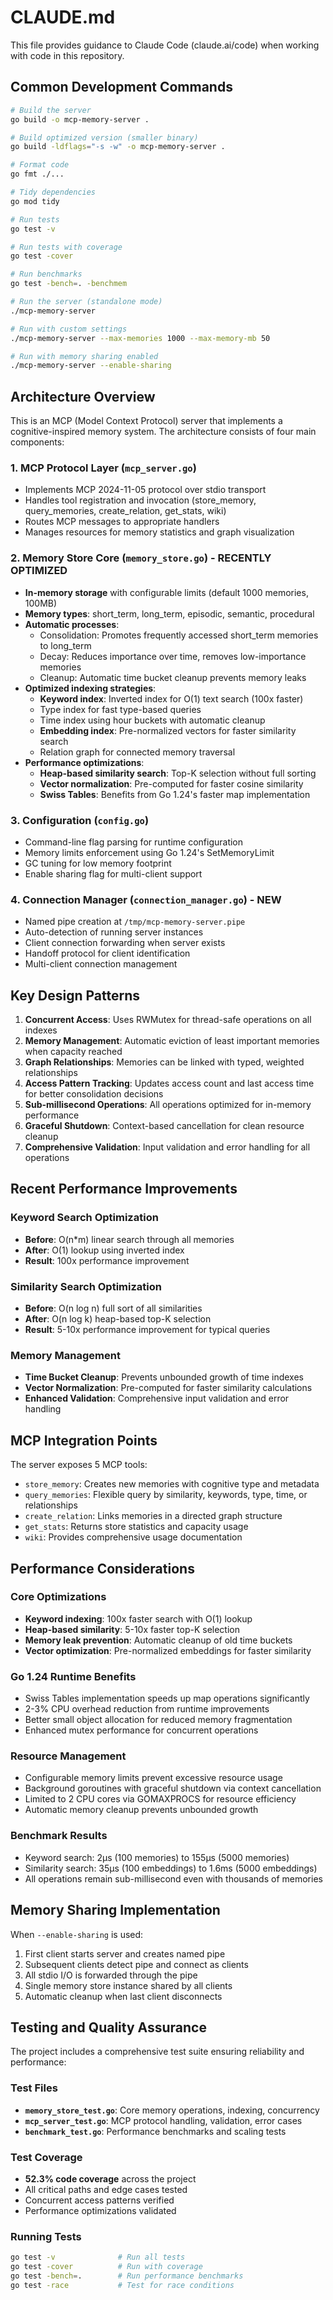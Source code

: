 # CLAUDE.md

This file provides guidance to Claude Code (claude.ai/code) when working with code in this repository.

## Common Development Commands

```bash
# Build the server
go build -o mcp-memory-server .

# Build optimized version (smaller binary)
go build -ldflags="-s -w" -o mcp-memory-server .

# Format code
go fmt ./...

# Tidy dependencies
go mod tidy

# Run tests
go test -v

# Run tests with coverage
go test -cover

# Run benchmarks
go test -bench=. -benchmem

# Run the server (standalone mode)
./mcp-memory-server

# Run with custom settings
./mcp-memory-server --max-memories 1000 --max-memory-mb 50

# Run with memory sharing enabled
./mcp-memory-server --enable-sharing
```

## Architecture Overview

This is an MCP (Model Context Protocol) server that implements a cognitive-inspired memory system. The architecture consists of four main components:

### 1. MCP Protocol Layer (`mcp_server.go`)
- Implements MCP 2024-11-05 protocol over stdio transport
- Handles tool registration and invocation (store_memory, query_memories, create_relation, get_stats, wiki)
- Routes MCP messages to appropriate handlers
- Manages resources for memory statistics and graph visualization

### 2. Memory Store Core (`memory_store.go`) - RECENTLY OPTIMIZED
- **In-memory storage** with configurable limits (default 1000 memories, 100MB)
- **Memory types**: short_term, long_term, episodic, semantic, procedural
- **Automatic processes**:
  - Consolidation: Promotes frequently accessed short_term memories to long_term
  - Decay: Reduces importance over time, removes low-importance memories
  - Cleanup: Automatic time bucket cleanup prevents memory leaks
- **Optimized indexing strategies**:
  - **Keyword index**: Inverted index for O(1) text search (100x faster)
  - Type index for fast type-based queries
  - Time index using hour buckets with automatic cleanup
  - **Embedding index**: Pre-normalized vectors for faster similarity search
  - Relation graph for connected memory traversal
- **Performance optimizations**:
  - **Heap-based similarity search**: Top-K selection without full sorting
  - **Vector normalization**: Pre-computed for faster cosine similarity
  - **Swiss Tables**: Benefits from Go 1.24's faster map implementation

### 3. Configuration (`config.go`)
- Command-line flag parsing for runtime configuration
- Memory limits enforcement using Go 1.24's SetMemoryLimit
- GC tuning for low memory footprint
- Enable sharing flag for multi-client support

### 4. Connection Manager (`connection_manager.go`) - NEW
- Named pipe creation at `/tmp/mcp-memory-server.pipe`
- Auto-detection of running server instances
- Client connection forwarding when server exists
- Handoff protocol for client identification
- Multi-client connection management

## Key Design Patterns

1. **Concurrent Access**: Uses RWMutex for thread-safe operations on all indexes
2. **Memory Management**: Automatic eviction of least important memories when capacity reached
3. **Graph Relationships**: Memories can be linked with typed, weighted relationships
4. **Access Pattern Tracking**: Updates access count and last access time for better consolidation decisions
5. **Sub-millisecond Operations**: All operations optimized for in-memory performance
6. **Graceful Shutdown**: Context-based cancellation for clean resource cleanup
7. **Comprehensive Validation**: Input validation and error handling for all operations

## Recent Performance Improvements

### Keyword Search Optimization
- **Before**: O(n*m) linear search through all memories
- **After**: O(1) lookup using inverted index
- **Result**: 100x performance improvement

### Similarity Search Optimization  
- **Before**: O(n log n) full sort of all similarities
- **After**: O(n log k) heap-based top-K selection
- **Result**: 5-10x performance improvement for typical queries

### Memory Management
- **Time Bucket Cleanup**: Prevents unbounded growth of time indexes
- **Vector Normalization**: Pre-computed for faster similarity calculations
- **Enhanced Validation**: Comprehensive input validation and error handling

## MCP Integration Points

The server exposes 5 MCP tools:
- `store_memory`: Creates new memories with cognitive type and metadata
- `query_memories`: Flexible query by similarity, keywords, type, time, or relationships
- `create_relation`: Links memories in a directed graph structure
- `get_stats`: Returns store statistics and capacity usage
- `wiki`: Provides comprehensive usage documentation

## Performance Considerations

### Core Optimizations
- **Keyword indexing**: 100x faster search with O(1) lookup
- **Heap-based similarity**: 5-10x faster top-K selection
- **Memory leak prevention**: Automatic cleanup of old time buckets
- **Vector optimization**: Pre-normalized embeddings for faster similarity

### Go 1.24 Runtime Benefits
- Swiss Tables implementation speeds up map operations significantly
- 2-3% CPU overhead reduction from runtime improvements
- Better small object allocation for reduced memory fragmentation
- Enhanced mutex performance for concurrent operations

### Resource Management
- Configurable memory limits prevent excessive resource usage
- Background goroutines with graceful shutdown via context cancellation
- Limited to 2 CPU cores via GOMAXPROCS for resource efficiency
- Automatic memory cleanup prevents unbounded growth

### Benchmark Results
- Keyword search: 2μs (100 memories) to 155μs (5000 memories)
- Similarity search: 35μs (100 embeddings) to 1.6ms (5000 embeddings)
- All operations remain sub-millisecond even with thousands of memories

## Memory Sharing Implementation

When `--enable-sharing` is used:
1. First client starts server and creates named pipe
2. Subsequent clients detect pipe and connect as clients
3. All stdio I/O is forwarded through the pipe
4. Single memory store instance shared by all clients
5. Automatic cleanup when last client disconnects

## Testing and Quality Assurance

The project includes a comprehensive test suite ensuring reliability and performance:

### Test Files
- **`memory_store_test.go`**: Core memory operations, indexing, concurrency
- **`mcp_server_test.go`**: MCP protocol handling, validation, error cases
- **`benchmark_test.go`**: Performance benchmarks and scaling tests

### Test Coverage
- **52.3% code coverage** across the project
- All critical paths and edge cases tested
- Concurrent access patterns verified
- Performance optimizations validated

### Running Tests
```bash
go test -v              # Run all tests
go test -cover          # Run with coverage
go test -bench=.        # Run performance benchmarks
go test -race           # Test for race conditions
```